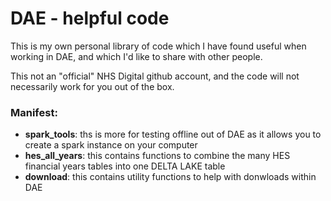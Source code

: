 # DAE - helpful code
This is my own personal library of code which I have found useful when working in 
DAE, and which I'd like to share with other people. 

This not an "official" NHS Digital github account, and the code will not necessarily
work for you out of the box.

### Manifest:
- **spark_tools**: ths is more for testing offline out of DAE as it allows you to create a spark instance on your computer
- **hes_all_years**: this contains functions to combine the many HES financial years tables into one DELTA LAKE table
- **download**: this contains utility functions to help with donwloads within DAE
